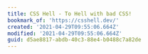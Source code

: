 ```yaml
---
title: CSS Hell - To Hell with bad CSS!
bookmark_of: 'https://csshell.dev/'
created: '2021-04-29T09:55:06.664Z'
modified: '2021-04-29T09:55:06.664Z'
guid: d5ae8817-abdb-40c3-88e4-b0488c7a82de
---
```

 
